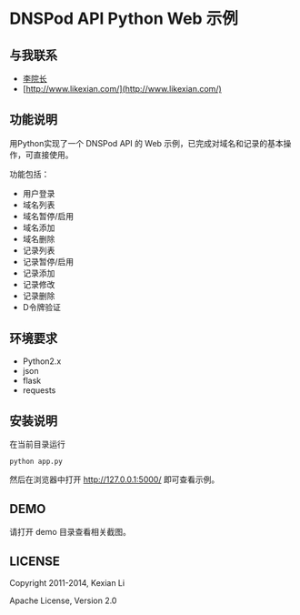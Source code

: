 # DNSPod API Python Web 示例

## 与我联系
- [李院长](http://github.com/likexian)
- [http://www.likexian.com/](http://www.likexian.com/)

## 功能说明
用Python实现了一个 DNSPod API 的 Web 示例，已完成对域名和记录的基本操作，可直接使用。

功能包括：
- 用户登录
- 域名列表
- 域名暂停/启用
- 域名添加
- 域名删除
- 记录列表
- 记录暂停/启用
- 记录添加
- 记录修改
- 记录删除
- D令牌验证

## 环境要求
- Python2.x
- json
- flask
- requests

## 安装说明
在当前目录运行

    python app.py

然后在浏览器中打开 http://127.0.0.1:5000/ 即可查看示例。

## DEMO
请打开 demo 目录查看相关截图。

## LICENSE
Copyright 2011-2014, Kexian Li

Apache License, Version 2.0
